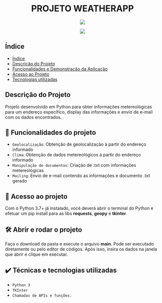<h1 align="center">PROJETO WEATHERAPP</h1>
<p align="center">
<img src="https://img.shields.io/pypi/pyversions/requests?color=green&label=Python&logo=python&logoColor=blue&style=plastic"/>
</p>
<p align="center">
<img src="https://img.shields.io/github/followers/b4ndo?label=Follow&logo=github&style=social"/>
</p>

## Índice 

* [Índice](#índice)
* [Descrição do Projeto](#descrição-do-projeto)
* [Funcionalidades e Demonstração da Aplicação](#funcionalidades-e-demonstração-da-aplicação)
* [Acesso ao Projeto](#acesso-ao-projeto)
* [Tecnologias utilizadas](#tecnologias-utilizadas)

## Descrição do Projeto

Projeto desenvolvido em Python para obter informações metereológicas para um endereço específico, display das informações e envio de e-mail com os dados encontrados.

## :hammer: Funcionalidades do projeto

- `Geolocalização`: Obtenção de geolocalização à partir do endereço informado
- `Clima`: Obtenção de dados metereológicos à partir do endereço informado
- `Manipulação de documentos`: Criação de .txt com informações metereológicas
- `Mailing`: Envio de e-mail contendo as informações e documento .txt gerado

## 📁 Acesso ao projeto

Com o Python 3.7+ já instalado, você deverá abrir o terminal do Python e efetuar um pip install para as libs **requests**, **geopy** e **tkinter**.

## 🛠️ Abrir e rodar o projeto

Faça o download da pasta e execute o arquivo **main**. Pode ser executado diretamente ou pelo editor de códigos. Após isso, insira os dados na janela que abrir e clique em executar.

## ✔️ Técnicas e tecnologias utilizadas

- ``Python 3``
- ``TKInter``
- ``Chamadas de APIs e funções.``


